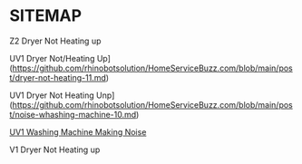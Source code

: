 # SITEMAP

Z2 Dryer Not Heating up 

UV1 Dryer Not/Heating Up](https://github.com/rhinobotsolution/HomeServiceBuzz.com/blob/main/post/dryer-not-heating-11.md)

UV1 Dryer Not Heating Unp](https://github.com/rhinobotsolution/HomeServiceBuzz.com/blob/main/post/noise-whashing-machine-10.md)

[UV1 Washing Machine Making Noise](https://github.com/rhinobotsolutionz/HomeServiceBuzz.com/blob/main/post/noisy-washing-machine-10.md)

V1 Dryer Not Heating up 
